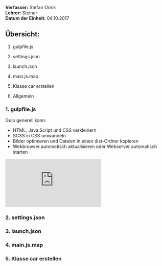 **Verfasser:** Stefan Ornik   
**Lehrer:** Steiner   
**Datum der Einheit:** 04.10.2017
   
## Übersicht: 

1. gulpfile.js
2. settings.json
3. launch.json
4. main.js.map
5. Klasse car erstellen

5. Allgemein

### 1. gulpfile.js
Gulp generell kann:
- HTML, Java Script und CSS verkleinern
- SCSS in CSS umwandeln
- Bilder optimieren und Dateien in einen dist-Ordner kopieren
- Webbrowser automatisch aktualisieren oder Webserver automatisch starten

![Quelle](https://de.wikipedia.org/wiki/Gulp.js)

### 2. settings.json

### 3. launch.json

### 4. main.js.map

### 5. Klasse car erstellen
